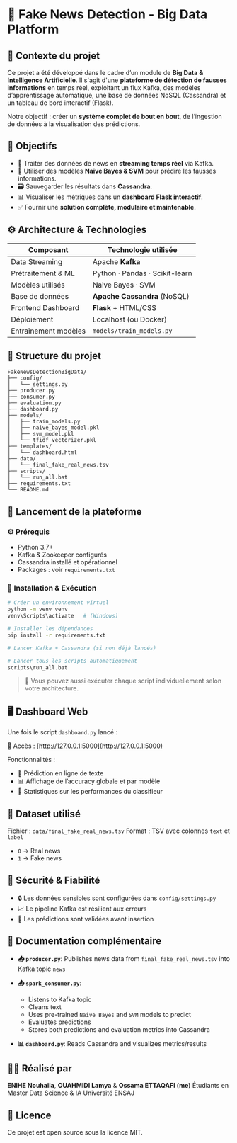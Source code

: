 # 🧠 Fake News Detection - Big Data Platform

## 📘 Contexte du projet

Ce projet a été développé dans le cadre d’un module de **Big Data & Intelligence Artificielle**.
Il s'agit d'une **plateforme de détection de fausses informations** en temps réel, exploitant un flux Kafka, des modèles d’apprentissage automatique, une base de données NoSQL (Cassandra) et un tableau de bord interactif (Flask).

Notre objectif : créer un **système complet de bout en bout**, de l’ingestion de données à la visualisation des prédictions.

## 🎯 Objectifs

* 🔁 Traiter des données de news en **streaming temps réel** via Kafka.
* 🧠 Utiliser des modèles **Naive Bayes & SVM** pour prédire les fausses informations.
* 🗃️ Sauvegarder les résultats dans **Cassandra**.
* 📊 Visualiser les métriques dans un **dashboard Flask interactif**.
* ✅ Fournir une **solution complète, modulaire et maintenable**.

## ⚙️ Architecture & Technologies

| Composant            | Technologie utilisée           |
| -------------------- | ------------------------------ |
| Data Streaming       | Apache **Kafka**               |
| Prétraitement & ML   | Python · Pandas · Scikit-learn |
| Modèles utilisés     | Naive Bayes · SVM              |
| Base de données      | **Apache Cassandra** (NoSQL)   |
| Frontend Dashboard   | **Flask** + HTML/CSS           |
| Déploiement          | Localhost (ou Docker)          |
| Entraînement modèles | `models/train_models.py`       |

## 🧱 Structure du projet

```
FakeNewsDetectionBigData/
├── config/
│   └── settings.py
├── producer.py
├── consumer.py
├── evaluation.py
├── dashboard.py
├── models/
│   ├── train_models.py
│   ├── naive_bayes_model.pkl
│   ├── svm_model.pkl
│   └── tfidf_vectorizer.pkl
├── templates/
│   └── dashboard.html
├── data/
│   └── final_fake_real_news.tsv
├── scripts/
│   └── run_all.bat
├── requirements.txt
└── README.md
```

## 🚀 Lancement de la plateforme

### ⚙️ Prérequis

* Python 3.7+
* Kafka & Zookeeper configurés
* Cassandra installé et opérationnel
* Packages : voir `requirements.txt`

### 🧪 Installation & Exécution

```bash
# Créer un environnement virtuel
python -m venv venv
venv\Scripts\activate   # (Windows)

# Installer les dépendances
pip install -r requirements.txt

# Lancer Kafka + Cassandra (si non déjà lancés)

# Lancer tous les scripts automatiquement
scripts\run_all.bat
```

> 📌 Vous pouvez aussi exécuter chaque script individuellement selon votre architecture.

## 🖥️ Dashboard Web

Une fois le script `dashboard.py` lancé :

🔗 Accès : [http://127.0.0.1:5000](http://127.0.0.1:5000)

Fonctionnalités :

* 🎯 Prédiction en ligne de texte
* 📊 Affichage de l’accuracy globale et par modèle
* 🧠 Statistiques sur les performances du classifieur

## 📑 Dataset utilisé

Fichier : `data/final_fake_real_news.tsv`
Format : TSV avec colonnes `text` et `label`

* `0` → Real news
* `1` → Fake news

## 🔐 Sécurité & Fiabilité

* 🔒 Les données sensibles sont configurées dans `config/settings.py`
* 📈 Le pipeline Kafka est résilient aux erreurs
* 🧪 Les prédictions sont validées avant insertion

## 📄 Documentation complémentaire

* **📥 `producer.py`**: Publishes news data from `final_fake_real_news.tsv` into Kafka topic `news`

* **📤 `spark_consumer.py`**:

  * Listens to Kafka topic
  * Cleans text
  * Uses pre-trained `Naive Bayes` and `SVM` models to predict
  * Evaluates predictions
  * Stores both predictions and evaluation metrics into Cassandra

* **📊 `dashboard.py`**: Reads Cassandra and visualizes metrics/results

## 👨‍💻 Réalisé par

**ENIHE Nouhaila**, **OUAHMIDI Lamya** & **Ossama ETTAQAFI (me)**
Étudiants en Master Data Science & IA
Université ENSAJ

## 📜 Licence

Ce projet est open source sous la licence MIT.
